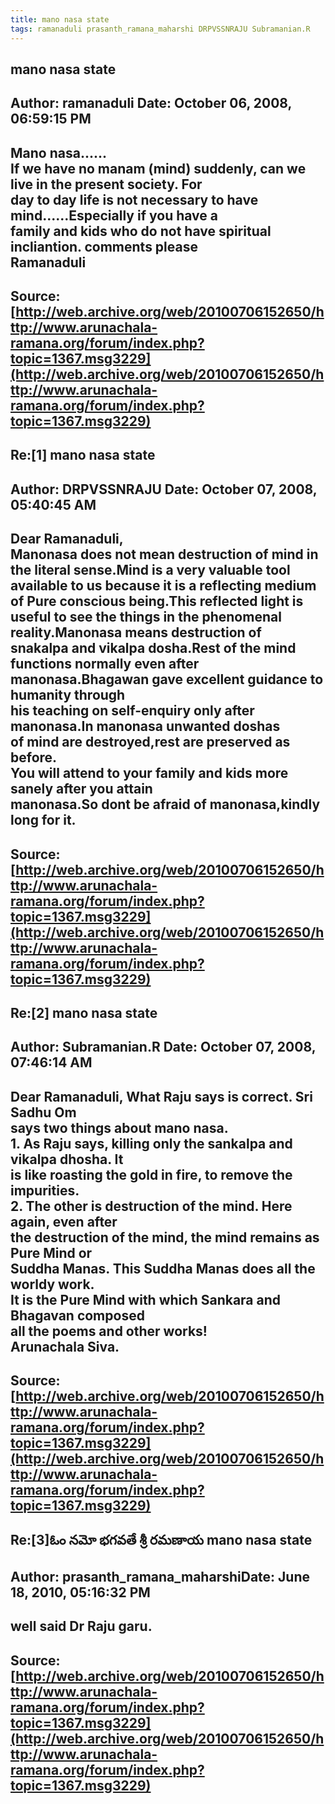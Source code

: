 ```yaml
--- 
title: mano nasa state   
tags: ramanaduli prasanth_ramana_maharshi DRPVSSNRAJU Subramanian.R  
---  
```

## mano nasa state  
Author: ramanaduli          Date: October 06, 2008, 06:59:15 PM  
---  
Mano nasa......   
If we have no manam (mind) suddenly, can we live in the present society. For  
day to day life is not necessary to have mind......Especially if you have a  
family and kids who do not have spiritual incliantion. comments please   
Ramanaduli
 ---  
Source:[http://web.archive.org/web/20100706152650/http://www.arunachala-ramana.org/forum/index.php?topic=1367.msg3229](http://web.archive.org/web/20100706152650/http://www.arunachala-ramana.org/forum/index.php?topic=1367.msg3229)   
---  

## Re:[1] mano nasa state  
Author: DRPVSSNRAJU         Date: October 07, 2008, 05:40:45 AM  
---  
Dear Ramanaduli,   
 Manonasa does not mean destruction of mind in the literal sense.Mind is a very valuable tool available to us because it is a reflecting medium of Pure conscious being.This reflected light is useful to see the things in the phenomenal reality.Manonasa means destruction of   
snakalpa and vikalpa dosha.Rest of the mind functions normally even after  
manonasa.Bhagawan gave excellent guidance to humanity through   
his teaching on self-enquiry only after manonasa.In manonasa unwanted doshas  
of mind are destroyed,rest are preserved as before.   
You will attend to your family and kids more sanely after you attain  
manonasa.So dont be afraid of manonasa,kindly long for it.
 ---  
Source:[http://web.archive.org/web/20100706152650/http://www.arunachala-ramana.org/forum/index.php?topic=1367.msg3229](http://web.archive.org/web/20100706152650/http://www.arunachala-ramana.org/forum/index.php?topic=1367.msg3229)   
---  

## Re:[2] mano nasa state  
Author: Subramanian.R       Date: October 07, 2008, 07:46:14 AM  
---  
Dear Ramanaduli, What Raju says is correct. Sri Sadhu Om   
says two things about mano nasa.   
1\. As Raju says, killing only the sankalpa and vikalpa dhosha. It   
is like roasting the gold in fire, to remove the impurities.   
2\. The other is destruction of the mind. Here again, even after   
the destruction of the mind, the mind remains as Pure Mind or   
Suddha Manas. This Suddha Manas does all the worldy work.   
It is the Pure Mind with which Sankara and Bhagavan composed   
all the poems and other works!   
Arunachala Siva.
 ---  
Source:[http://web.archive.org/web/20100706152650/http://www.arunachala-ramana.org/forum/index.php?topic=1367.msg3229](http://web.archive.org/web/20100706152650/http://www.arunachala-ramana.org/forum/index.php?topic=1367.msg3229)   
---  

## Re:[3]ఓం నమో భగవతే శ్రీ రమణాయ  mano nasa state  
Author: prasanth_ramana_maharshiDate: June 18, 2010, 05:16:32 PM  
---  
well said Dr Raju garu.
 ---  
Source:[http://web.archive.org/web/20100706152650/http://www.arunachala-ramana.org/forum/index.php?topic=1367.msg3229](http://web.archive.org/web/20100706152650/http://www.arunachala-ramana.org/forum/index.php?topic=1367.msg3229)   
---  

